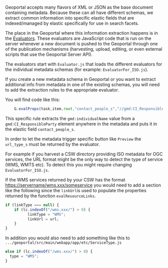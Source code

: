 Geoportal accepts many flavors of XML or JSON as the base document containing metadata. Because these can all have different schemas, we extract common information into specific elastic fields that are indexed/managed by elastic specifically for use in search facets.

The place in the Geoportal where this information extraction happens is in the [Evaluators](https://github.com/Esri/geoportal-server-catalog/tree/master/geoportal/src/main/resources/metadata/js). These evaluators are JavaScript code that is run on the server whenever a new document is pushed to the Geoportal through one of the publication mechanisms (harvesting, upload, editing, or even external scripts that use the Geoportal Server API).

The evaluators start with ```Evaluator.js``` that loads the different evaluators for the individual metadata schemas (for example: ```EvaluatorFor_ISO.js```).

If you create a new metadata schema in Geoportal or you want to extract additional info from metadata in one of the existing schemas, you will need to add the extraction rules to the appropriate evaluator.

You will find code like this:
```javascript
    G.evalProps(task,item,root,"contact_people_s","//gmd:CI_ResponsibleParty/gmd:individualName/*/text()");
```

This specific rule extracts the ```gmd:individualName``` value from a ```gmd:CI_ResponsibleParty``` element anywhere in the metadata and puts it in the elastic field ```contact_people_s```.


In order to let the metadata trigger specific button like `Preview` the `url_type_s` must be returned by the evaluator.

For example if you harvest a CSW directory providing ISO metadata for OGC services, the URL format might be the only way to detect the type of service (WMS, WMTS etc). To detect this you might require changing ```EvaluatorFor_ISO.js```.

If the WMS services returned by your CSW has the format <https://servername/wms.xxx/someservice> you would need to add a section like the following since the `linkUrl`is used to populate the properties returned by the function `evalResourceLinks`.

```javascript
if (linkType === null) {
    if (lc.indexOf("/wms.xxx/") > 0) {
          linkType = "WMS";
          linkUrl = url;
    }
}
```

In addition you would also need to add something like this to ```.../geoportal/src/main/webapp/app/etc/ServiceType.js```

```javascript
else if (lc.indexOf("/wms.xxx/") > 0) {
  type = "WMS";
} 
```

